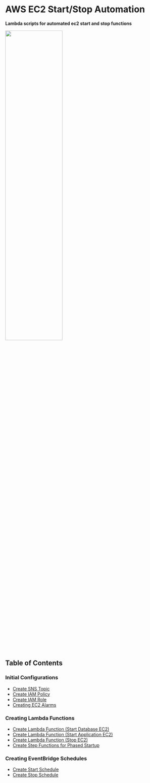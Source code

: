 # AWS EC2 Start/Stop Automation
**Lambda scripts for automated ec2 start and stop functions**

<img src="" width=60% height=50%>
 
 
## Table of Contents
### Initial Configurations
- [Create SNS Topic]()
- [Create IAM Policy](how_to/create_iam_policy.md)
- [Create IAM Role](how_to/create_iam_role.md)
- [Creating EC2 Alarms]()

### Creating Lambda Functions
- [Create Lambda Function (Start Database EC2)]()
- [Create Lambda Function (Start Application EC2)]()
- [Create Lambda Function (Stop EC2)]()
- [Create Step Functions for Phased Startup]()

### Creating EventBridge Schedules
- [Create Start Schedule]()
- [Create Stop Schedule]()
